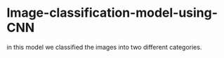 # Image-classification-model-using-CNN
in this model we classified the images into two different categories.
